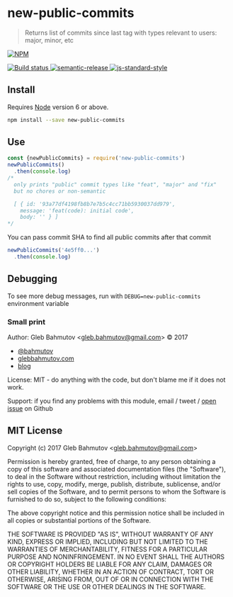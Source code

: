 # new-public-commits

> Returns list of commits since last tag with types relevant to users: major, minor, etc

[![NPM][npm-icon] ][npm-url]

[![Build status][ci-image] ][ci-url]
[![semantic-release][semantic-image] ][semantic-url]
[![js-standard-style][standard-image]][standard-url]

## Install

Requires [Node](https://nodejs.org/en/) version 6 or above.

```sh
npm install --save new-public-commits
```

## Use

```js
const {newPublicCommits} = require('new-public-commits')
newPublicCommits()
  .then(console.log)
/*
  only prints "public" commit types like "feat", "major" and "fix"
  but no chores or non-semantic

  [ { id: '93a77df4198fb8b7e7b5c4cc71bb5930037dd979',
    message: 'feat(code): initial code',
    body: '' } ]
*/
```

You can pass commit SHA to find all public commits after that commit

```js
newPublicCommits('4e5ff0...')
  .then(console.log)
```

## Debugging

To see more debug messages, run with `DEBUG=new-public-commits` environment
variable

### Small print

Author: Gleb Bahmutov &lt;gleb.bahmutov@gmail.com&gt; &copy; 2017

* [@bahmutov](https://twitter.com/bahmutov)
* [glebbahmutov.com](https://glebbahmutov.com)
* [blog](https://glebbahmutov.com/blog)

License: MIT - do anything with the code, but don't blame me if it does not work.

Support: if you find any problems with this module, email / tweet /
[open issue](https://github.com/bahmutov/new-public-commits/issues) on Github

## MIT License

Copyright (c) 2017 Gleb Bahmutov &lt;gleb.bahmutov@gmail.com&gt;

Permission is hereby granted, free of charge, to any person
obtaining a copy of this software and associated documentation
files (the "Software"), to deal in the Software without
restriction, including without limitation the rights to use,
copy, modify, merge, publish, distribute, sublicense, and/or sell
copies of the Software, and to permit persons to whom the
Software is furnished to do so, subject to the following
conditions:

The above copyright notice and this permission notice shall be
included in all copies or substantial portions of the Software.

THE SOFTWARE IS PROVIDED "AS IS", WITHOUT WARRANTY OF ANY KIND,
EXPRESS OR IMPLIED, INCLUDING BUT NOT LIMITED TO THE WARRANTIES
OF MERCHANTABILITY, FITNESS FOR A PARTICULAR PURPOSE AND
NONINFRINGEMENT. IN NO EVENT SHALL THE AUTHORS OR COPYRIGHT
HOLDERS BE LIABLE FOR ANY CLAIM, DAMAGES OR OTHER LIABILITY,
WHETHER IN AN ACTION OF CONTRACT, TORT OR OTHERWISE, ARISING
FROM, OUT OF OR IN CONNECTION WITH THE SOFTWARE OR THE USE OR
OTHER DEALINGS IN THE SOFTWARE.

[npm-icon]: https://nodei.co/npm/new-public-commits.svg?downloads=true
[npm-url]: https://npmjs.org/package/new-public-commits
[ci-image]: https://travis-ci.org/bahmutov/new-public-commits.svg?branch=master
[ci-url]: https://travis-ci.org/bahmutov/new-public-commits
[semantic-image]: https://img.shields.io/badge/%20%20%F0%9F%93%A6%F0%9F%9A%80-semantic--release-e10079.svg
[semantic-url]: https://github.com/semantic-release/semantic-release
[standard-image]: https://img.shields.io/badge/code%20style-standard-brightgreen.svg
[standard-url]: http://standardjs.com/
